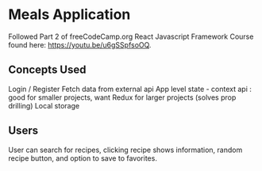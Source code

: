 # Meals Application

Followed Part 2 of freeCodeCamp.org React Javascript Framework Course found here: https://youtu.be/u6gSSpfsoOQ.

## Concepts Used

Login / Register
Fetch data from external api
App level state - context api : good for smaller projects, want Redux for larger projects (solves prop drilling)
Local storage

## Users

User can search for recipes, clicking recipe shows information, random recipe button, and option to save to favorites.
